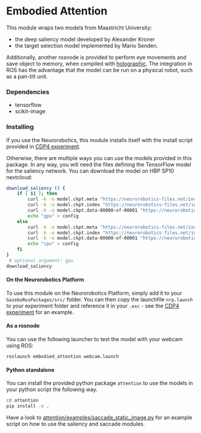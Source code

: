 Embodied Attention
==================

This module wraps two models from Maastricht University:
- the deep saliency model developed by Alexander Kroner
- the target selection model implemented by Mario Senden.

Additionally, another rosnode is provided to perform eye movements and save object to memory, when compiled with [holographic](https://github.com/HBPNeurorobotics/holographic).
The integration in ROS has the advantage that the model can be run on a physical robot, such as a pan-tilt unit.

### Dependencies

* tensorflow
* scikit-image

### Installing

If you use the Neurorobotics, this module installs itself with the install script provided in [CDP4 experiment](https://github.com/HBPNeurorobotics/CDP4_experiment).

Otherwise, there are multiple ways you can use the models provided in this package.
In any way, you will need the files defining the TensorFlow model for the saliency network.
You can download the model on HBP SP10 nextcloud:

```bash
download_saliency () {
    if [ $1 ]; then
        curl -k -o model.ckpt.meta "https://neurorobotics-files.net/index.php/s/SNsfXBjm3bpNoMB/download"
        curl -k -o model.ckpt.index "https://neurorobotics-files.net/index.php/s/tZ64sd9diA2X8QZdownload"
        curl -k -o model.ckpt.data-00000-of-00001 "https://neurorobotics-files.net/index.php/s/nHtn8Q9ezxLtP3B/download"
        echo "gpu" > config
    else
        curl -k -o model.ckpt.meta "https://neurorobotics-files.net/index.php/s/B3mB7aRKpy6EEE2/download"
        curl -k -o model.ckpt.index "https://neurorobotics-files.net/index.php/s/zXW99pqBmKN2TCf/download"
        curl -k -o model.ckpt.data-00000-of-00001 "https://neurorobotics-files.net/index.php/s/X5g6ajtSNefYpnH/download"
        echo "cpu" > config
    fi
}
 # optional argument: gpu
download_saliency
```

#### On the Neurorobotics Platform

To use this module on the Neurorobotics Platform, simply add it to your ``GazeboRosPackages/src/`` folder.
You can then copy the launchfile ``nrp.launch`` to your experiment folder and reference it in your ``.exc`` - see the [CDP4 experiment](https://github.com/HBPNeurorobotics/CDP4_experiment) for an example.

#### As a rosnode

You can use the following launcher to test the model with your webcam using ROS:

    roslaunch embodied_attention webcam.launch

#### Python standalone

You can install the provided python package ```attention``` to use the models in your python script the following way.

```bash
cd attention
pip install -e .
```

Have a look to [attention/examples/saccade_static_image.py](attention/examples/saccade_static_image.py) for an example script on how to use the saliency and saccade modules.
